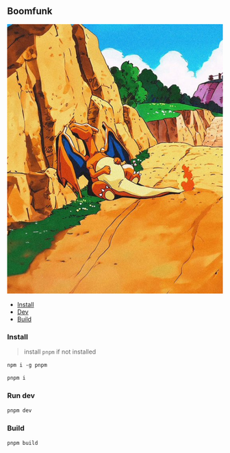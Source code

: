 ## Boomfunk

[![demo_video](./docs/charizard_chillin.png)](./docs/demo_kitty_stabby_2.mp4)


- [Install](###install)
- [Dev](###run-dev)
- [Build](###build)


### Install

> install `pnpm` if not installed
```
npm i -g pnpm
```

```bash
pnpm i
```


### Run dev
```bash
pnpm dev
```


### Build
```bash
pnpm build
```


